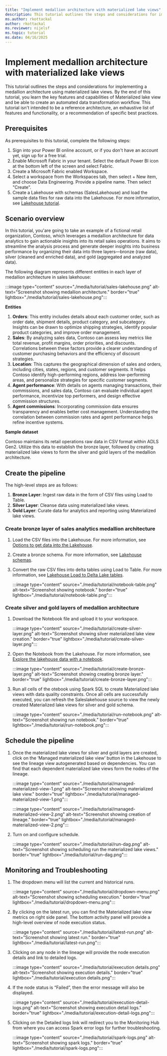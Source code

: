 ```yaml
---
title: "Implement medallion architecture with materialized lake views"
description: This tutorial outlines the steps and considerations for implementing a medallion architecture for a sales analytics pipeline materialized lake views.
ms.author: rkottackal 
author: rkottackal 
ms.reviewer: nijelsf
ms.topic: tutorial
ms.date: 04/16/2025
---
```


# Implement medallion architecture with materialized lake views

This tutorial outlines the steps and considerations for implementing a medallion architecture using materialized lake views. By the end of this tutorial, you learn the key features and capabilities of Materialized lake view and be able to create an automated data transformation workflow. This tutorial isn't intended to be a reference architecture, an exhaustive list of features and functionality, or a recommendation of specific best practices.

## Prerequisites

As prerequisites to this tutorial, complete the following steps:
1.	Sign into your Power BI online account, or if you don't have an account yet, sign up for a free trial.
1.	Enable Microsoft Fabric in your tenant. Select the default Power BI icon at the bottom left of the screen and select Fabric.
1.	Create a Microsoft Fabric enabled Workspace.
1.	Select a workspace from the Workspaces tab, then select + New item, and choose Data Engineering. Provide a pipeline name. Then select "Create".
1.	Create a Lakehouse with schemas (SalesLakehouse) and load the sample data files for raw data into the Lakehouse. For more information, see [Lakehouse tutorial](/fabric/data-engineering/tutorial-build-lakehouse).

## Scenario overview

In this tutorial, you'are going to take an example of a fictional retail organization, Contoso, which leverages a medallion architecture for data analytics to gain actionable insights into its retail sales operations. It aims to streamline the analysis process and generate deeper insights into business performance by organizing their data into three layers—bronze (raw data), silver (cleaned and enriched data), and gold (aggregated and analyzed data).

The following diagram represents different entities in each layer of medallion architecture in sales lakehouse:

:::image type="content" source="./media/tutorial/sales-lakehouse.png" alt-text="Screenshot showing medallion architecture." border="true" lightbox="./media/tutorial/sales-lakehouse.png":::

**Entities**
1.	**Orders**: This entity includes details about each customer order, such as order date, shipment details, product category, and subcategory. Insights can be drawn to optimize shipping strategies, identify popular product categories, and improve order management.
1.	**Sales**: By analyzing sales data, Contoso can assess key metrics like total revenue, profit margins, order priorities, and discounts. Correlations between these factors provide a clearer understanding of customer purchasing behaviors and the efficiency of discount strategies.
1.	**Location**: This captures the geographical dimension of sales and orders, including cities, states, regions, and customer segments. It helps Contoso identify high-performing regions, address low-performing areas, and personalize strategies for specific customer segments.
1.	**Agent performance**: With details on agents managing transactions, their commissions, and sales data, Contoso can evaluate individual agent performance, incentivize top performers, and design effective commission structures.
1.	**Agent commissions**: Incorporating commission data ensures transparency and enables better cost management. Understanding the correlation between commission rates and agent performance helps refine incentive systems.

**Sample dataset**

Contoso maintains its retail operations raw data in CSV format within ADLS Gen2. Utilize this data to establish the bronze layer, followed by creating materialized lake views to form the silver and gold layers of the medallion architecture.

## Create the pipeline

The high-level steps are as follows:
1. **Bronze Layer**: Ingest raw data in the form of CSV files using Load to Table.
1. **Silver Layer**: Cleanse data using materialized lake views.
1. **Gold Layer**: Curate data for analytics and reporting using Materialized lake views.

### Create bronze layer of sales analytics medallion architecture

1.	Load the CSV files into the Lakehouse. For more information, see [Options to get data into the Lakehouse](/fabric/data-engineering/load-data-lakehouse).
1.	Create a bronze schema. For more information, see [Lakehouse schemas](/fabric/data-engineering/lakehouse-schemas#create-a-lakehouse-schema).
1.	Convert the raw CSV files into delta tables using Load to Table. For more information, see [Lakehouse Load to Delta Lake tables](/fabric/data-engineering/load-to-tables).

    :::image type="content" source="./media/tutorial/notebook-table.png" alt-text="Screenshot showing notebook." border="true" lightbox="./media/tutorial/notebook-table.png":::

### Create silver and gold layers of medallion architecture

1.	Download the Notebook file and upload it to your workspace.

    :::image type="content" source="./media/tutorial/create-silver-layer.png" alt-text="Screenshot showing silver materialized lake view creation." border="true" lightbox="./media/tutorial/create-silver-layer.png":::

1.	Open the Notebook from the Lakehouse. For more information, see [Explore the lakehouse data with a notebook](/fabric/data-engineering/lakehouse-notebook-explore). 

  	:::image type="content" source="./media/tutorial/create-bronze-layer.png" alt-text="Screenshot showing creating bronze layer." border="true" lightbox="./media/tutorial/create-bronze-layer.png":::

1.	Run all cells of the otebook using Spark SQL to create Materialized lake views with data quality constraints. Once all cells are successfully executed, you can refresh the Saleslakehouse source to view the newly created Materialized lake views for silver and gold schema.

  	:::image type="content" source="./media/tutorial/run-notebook.png" alt-text="Screenshot showing run notebook." border="true" lightbox="./media/tutorial/run-notebook.png":::

## Schedule the pipeline

1.	Once the materialized lake views for silver and gold layers are created, click on the ‘Managed materialized lake view’ button in the Lakehouse to see the lineage view autogenerated based on dependencies. You can find that each dependent materialized lake views form the nodes of the lineage.

  	:::image type="content" source="./media/tutorial/managed-materialized-view-1.png" alt-text="Screenshot showing materialized lake view." border="true" lightbox="./media/tutorial/managed-materialized-view-1.png":::

  	:::image type="content" source="./media/tutorial/managed-materialized-view-2.png" alt-text="Screenshot showing creation of lineage." border="true" lightbox="./media/tutorial/managed-materialized-view-2.png":::

1.	Turn on and configure schedule.

  	:::image type="content" source="./media/tutorial/run-dag.png" alt-text="Screenshot showing scheduling run the materialized lake views." border="true" lightbox="./media/tutorial/run-dag.png":::

## Monitoring and Troubleshooting

1.	The dropdown menu will list the current and historical runs. 

  	:::image type="content" source="./media/tutorial/dropdown-menu.png" alt-text="Screenshot showing scheduling execution." border="true" lightbox="./media/tutorial/dropdown-menu.png":::

1.	By clicking on the latest run, you can find the Materialized lake view metrics on right side panel. The bottom activity panel will provide a high-level overview of node execution status.

  	:::image type="content" source="./media/tutorial/latest-run.png" alt-text="Screenshot showing latest run." border="true" lightbox="./media/tutorial/latest-run.png":::

1.	Clicking on any node in the lineage will provide the node execution details and link to detailed logs.

  	:::image type="content" source="./media/tutorial/execution details.png" alt-text="Screenshot showing execution details." border="true" lightbox="./media/tutorial/execution details.png":::

1.	If the node status is “Failed”, then the error message will also be displayed.

  	:::image type="content" source="./media/tutorial/execution-detail-logs.png" alt-text="Screenshot showing execution detail logs." border="true" lightbox="./media/tutorial/execution-detail-logs.png":::

1.	Clicking on the Detailed logs link will redirect you to the Monitoring Hub from where you can access Spark error logs for further troubleshooting.

  	:::image type="content" source="./media/tutorial/spark-logs.png" alt-text="Screenshot showing spark logs." border="true" lightbox="./media/tutorial/spark-logs.png":::
